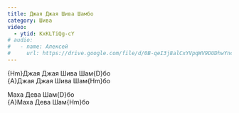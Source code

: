 ```yaml
---
title: Джая Джая Шива Шамбо
category: Шива
video:
  - ytid: KxKLTiQg-cY
# audio:
#   - name: Алексей
#     url: https://drive.google.com/file/d/0B-qeI3j8alCxYVpqWV9DUDhwYnc/view?usp=sharing
---
```

{Hm}Джая Джая Шива Шам{D}бо  
{A}Джая Джая Шива Шам{Hm}бо

Маха Дева Шам{D}бо  
{A}Маха Дева Шам{Hm}бо
